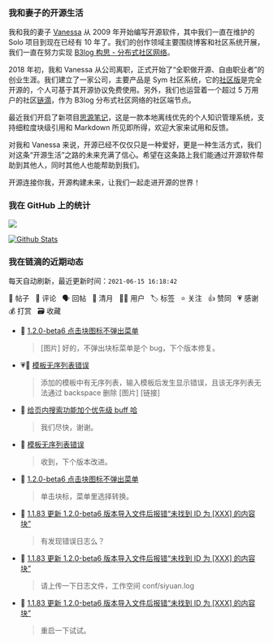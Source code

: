 ### 我和妻子的开源生活

我和我的妻子 [Vanessa](https://github.com/Vanessa219) 从 2009 年开始编写开源软件，其中我们一直在维护的 Solo 项目到现在已经有 10 年了。我们的创作领域主要围绕博客和社区系统开展，我们一直在努力实现 [B3log 构思 - 分布式社区网络](https://ld246.com/article/1546941897596)。

2018 年初，我和 Vanessa 从公司离职，正式开始了“全职做开源、自由职业者”的创业生涯。我们建立了一家公司，主要产品是 Sym 社区系统，它的[社区版](https://github.com/88250/symphony)是完全开源的，个人可基于其开源协议免费使用。另外，我们也运营着一个超过 5 万用户的社区[链滴](https://ld246.com)，作为 B3log 分布式社区网络的社区端节点。

最近我们开启了新项目[思源笔记](https://github.com/siyuan-note/siyuan)，这是一款本地离线优先的个人知识管理系统，支持细粒度块级引用和 Markdown 所见即所得，欢迎大家来试用和反馈。

对我和 Vanessa 来说，开源已经不仅仅只是一种爱好，更是一种生活方式，我们对这条“开源生活”之路的未来充满了信心。希望在这条路上我们能通过开源软件帮助到其他人，同时其他人也能帮助到我们。

开源连接你我，开源构建未来，让我们一起走进开源的世界！

### 我在 GitHub 上的统计

<a title="Hits" target="_blank" href="https://github.com/88250/88250"><img src="https://hits.b3log.org/88250/88250.svg"></a>

[![Github Stats](https://github-readme-stats.vercel.app/api?username=88250&theme=tokyonight&show_icons=true)](https://github.com/88250)

<!--events start -->

### 我在链滴的近期动态

每天自动刷新，最近更新时间：`2021-06-15 16:18:42`

📝 帖子 &nbsp; 💬 评论 &nbsp; 🗣 回帖 &nbsp; 🌙 清月 &nbsp; 👨‍💻 用户 &nbsp; 🏷️ 标签 &nbsp; ⭐️ 关注 &nbsp; 👍 赞同 &nbsp; 💗 感谢 &nbsp; 💰 打赏 &nbsp; 🗃 收藏

* 💬 [1.2.0-beta6 点击块图标不弹出菜单](https://ld246.com/article/1623652316186/comment/1623742762624#comments)

  > [图片] 好的，不弹出块标菜单是个 bug，下个版本修复。
* 💗📝 [模板无序列表错误](https://ld246.com/article/1623727835627)

  > 添加的模板中有无序列表，输入模板后发生显示错误，且该无序列表无法通过 backspace 删除 [图片] [链接]
* 💬 [给页内搜索功能加个优先级 buff 哈](https://ld246.com/article/1623729300991/comment/1623741995002#comments)

  > 我们尽快，谢谢。
* 💬 [模板无序列表错误](https://ld246.com/article/1623727835627/comment/1623741886025#comments)

  > 收到，下个版本改进。
* 💬 [1.2.0-beta6 点击块图标不弹出菜单](https://ld246.com/article/1623652316186/comment/1623741810738#comments)

  > 单击块标，菜单里选择转换。
* 💬 [1.1.83 更新 1.2.0-beta6 版本导入文件后报错“未找到 ID 为 [XXX] 的内容块”](https://ld246.com/article/1623725094909/comment/1623741771813#comments)

  > 有发现错误日志么？
* 💬 [1.1.83 更新 1.2.0-beta6 版本导入文件后报错“未找到 ID 为 [XXX] 的内容块”](https://ld246.com/article/1623725094909/comment/1623728438590#comments)

  > 请上传一下日志文件，工作空间 conf/siyuan.log
* 💬 [1.1.83 更新 1.2.0-beta6 版本导入文件后报错“未找到 ID 为 [XXX] 的内容块”](https://ld246.com/article/1623725094909/comment/1623725772573#comments)

  > 重启一下试试。


<!--events end -->
